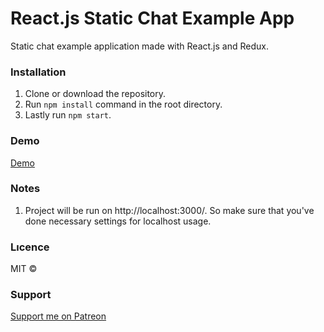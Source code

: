 # React.js Static Chat Example App

Static chat example application made with React.js and Redux.

### Installation

1. Clone or download the repository.
2. Run `npm install` command in the root directory.
3. Lastly run `npm start`.

### Demo

[Demo](https://drive.google.com/uc?export=view&id=1WxDpVfnrNqTkBlhSG2yal9VTAqcy_GEE)

### Notes

1. Project will be run on http://localhost:3000/. So make sure that you've done necessary settings for localhost usage.

### Lıcence

MIT ©

### Support

[Support me on Patreon](https://www.patreon.com/bedirhankaradogan)
